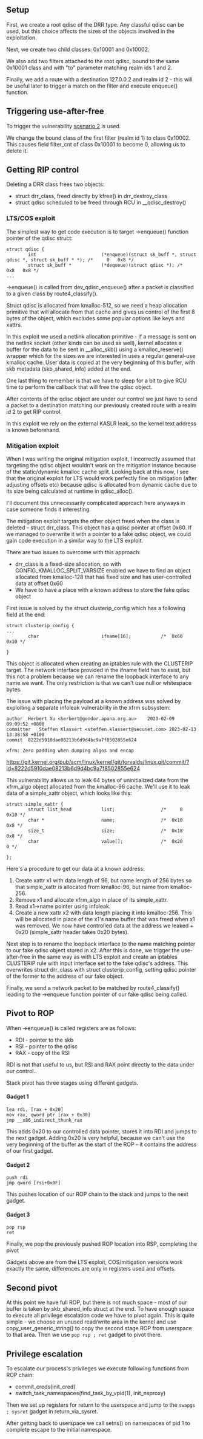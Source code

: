 ## Setup

First, we create a root qdisc of the DRR type. 
Any classful qdisc can be used, but this choice affects the sizes of the objects involved in the exploitation.

Next, we create two child classes: 0x10001 and 0x10002.

We also add two filters attached to the root qdisc, bound to the same 0x10001 class and with "to" parameter matching realm ids 1 and 2.

Finally, we add a route with a destination 127.0.0.2 and realm id 2 - this will be useful later to trigger a match on the filter and execute enqueue() function.

## Triggering use-after-free

To trigger the vulnerability [scenario 2](vulnerability.md#scenario-2) is used.

We change the bound class of the first filter (realm id 1) to class 0x10002. 
This causes field filter_cnt of class 0x10001 to become 0, allowing us to delete it.

## Getting RIP control

Deleting a DRR class frees two objects:
- struct drr_class, freed directly by kfree() in drr_destroy_class
- struct qdisc scheduled to be freed through RCU in __qdisc_destroy()


### LTS/COS exploit

The simplest way to get code execution is to target ->enqueue() function pointer of the qdisc struct:
```
struct qdisc {
        int                        (*enqueue)(struct sk_buff *, struct qdisc *, struct sk_buff * *); /*     0   0x8 */
        struct sk_buff *           (*dequeue)(struct qdisc *); /*   0x8   0x8 */
...
```

->enqueue() is called from dev_qdisc_enqueue() after a packet is classified to a given class by route4_classify().

Struct qdisc is allocated from kmalloc-512, so we need a heap allocation primitive that will allocate from that cache and gives us control of the first 8 bytes of the object, which excludes some popular options like keys and xattrs.

In this exploit we used a netlink allocation primitive - if a message is sent on the netlink socket (other kinds can be used as well), kernel allocates a buffer for the data to be sent in __alloc_skb() using a kmalloc_reserve() wrapper which for the sizes we are interested in uses a regular general-use kmalloc cache.
User data is copied at the very beginning of this buffer, with skb metadata (skb_shared_info) added at the end.

One last thing to remember is that we have to sleep for a bit to give RCU time to perform the callback that will free the qdisc object.

After contents of the qdisc object are under our control we just have to send a packet to a destination matching our previously created route with a realm id 2 to get RIP control.

In this exploit we rely on the external KASLR leak, so the kernel text address is known beforehand.


### Mitigation exploit

When I was writing the original mitigation exploit, I incorrectly assumed that targeting the qdisc object wouldn't work on the mitigation instance because of the static/dynamic kmalloc cache split.
Looking back at this now, I see that the original exploit for LTS would work perfectly fine on mitigation (after adjusting offsets etc) because qdisc is allocated from dynamic cache due to its size being calculated at runtime in qdisc_alloc().

I'll document this unnecessarily complicated approach here anyways in case someone finds it interesting.

The mitigation exploit targets the other object freed when the class is deleted - struct drr_class. 
This object has a qdisc pointer at offset 0x60. If we managed to overwrite it with a pointer to a fake qdisc object, we could gain code execution in a similar way to the LTS exploit.

There are two issues to overcome with this approach:
- drr_class is a fixed-size allocation, so with CONFIG_KMALLOC_SPLIT_VARSIZE enabled we have to find an object allocated from kmalloc-128 that has fixed size and has user-controlled data at offset 0x60
- We have to have a place with a known address to store the fake qdisc object

First issue is solved by the struct clusterip_config which has a following field at the end:
```
struct clusterip_config {
...
        char                       ifname[16];           /*  0x60  0x10 */     
       
}

```

This object is allocated when creating an iptables rule with the CLUSTERIP target.
The network interface provided in the ifname field has to exist, but this not a problem because we can rename the loopback interface to any name we want. 
The only restriction is that we can't use null or whitespace bytes.

The issue with placing the payload at a known address was solved by exploiting a separate infoleak vulnerability in the xfrm subsystem:

```
author	Herbert Xu <herbert@gondor.apana.org.au>	2023-02-09 09:09:52 +0800
committer	Steffen Klassert <steffen.klassert@secunet.com>	2023-02-13 13:38:58 +0100
commit	8222d5910dae08213b6d9d4bc9a7f8502855e624

xfrm: Zero padding when dumping algos and encap
```

https://git.kernel.org/pub/scm/linux/kernel/git/torvalds/linux.git/commit/?id=8222d5910dae08213b6d9d4bc9a7f8502855e624

This vulnerability allows us to leak 64 bytes of uninitialized data from the xfrm_algo object allocated from the kmalloc-96 cache. 
We'll use it to leak data of a simple_xattr object, which looks like this:
```
struct simple_xattr {
        struct list_head           list;                 /*     0  0x10 */
        char *                     name;                 /*  0x10   0x8 */
        size_t                     size;                 /*  0x18   0x8 */
        char                       value[];              /*  0x20     0 */

};
```

Here's a procedure to get our data at a known address:

1. Create xattr x1 with data length of 96, but name length of 256 bytes so that simple_xattr is allocated from kmalloc-96, but name from kmalloc-256.
2. Remove x1 and allocate xfrm_algo in place of its simple_xattr.
3. Read x1->name pointer using infoleak.
4. Create a new xattr x2 with data length placing it into kmalloc-256. This will be allocated in place of the x1's name buffer that was freed when x1 was removed. We now have controlled data at the address we leaked + 0x20 (simple_xattr header takes 0x20 bytes).

Next step is to rename the loopback interface to the name matching pointer to our fake qdisc object stored in x2.
After this is done, we trigger the use-after-free in the same way as with LTS exploit and create an iptables CLUSTERIP rule with input interface set to the fake qdisc's address.
This overwrites struct drr_class with struct clusterip_config, setting qdisc pointer of the former to the address of our fake object.

Finally, we send a network packet to be matched by route4_classify() leading to the ->enqueue function pointer of our fake qdisc being called.

## Pivot to ROP

When ->enqueue() is called registers are as follows:
- RDI - pointer to the skb
- RSI - pointer to the qdisc
- RAX - copy of the RSI

RDI is not that useful to us, but RSI and RAX point directly to the data under our control..

Stack pivot has three stages using different gadgets.

#### Gadget 1

```
lea rdi, [rax + 0x20]
mov rax, qword ptr [rax + 0x30]
jmp __x86_indirect_thunk_rax
```

This adds 0x20 to our controlled data pointer, stores it into RDI and jumps to the next gadget. 
Adding 0x20 is very helpful, because we can't use the very beginning of the buffer as the start of the ROP - it contains the address of our first gadget.

#### Gadget 2

```
push rdi
jmp qword [rsi+0x0F]
```

This pushes location of our ROP chain to the stack and jumps to the next gadget.

#### Gadget 3

```
pop rsp
ret
```

Finally, we pop the previously pushed ROP location into RSP, completing the pivot

Gadgets above are from the LTS exploit, COS/mitigation versions work exactly the same, differences are only in registers used and offsets.

## Second pivot

At this point we have full ROP, but there is not much space - most of our buffer is taken by skb_shared_info struct at the end.
To have enough space to execute all privilege escalation code we have to pivot again.
This is quite simple - we choose an unused read/write area in the kernel and use copy_user_generic_string() to copy the second stage ROP from userspace to that area.
Then we use `pop rsp ; ret` gadget to pivot there.

## Privilege escalation

To escalate our process's privileges we execute following functions from ROP chain:

- commit_creds(init_cred)
- switch_task_namespaces(find_task_by_vpid(1), init_nsproxy)

Then we set up registers for return to the userspace and jump to the `swapgs ; sysret` gadget in return_via_sysret.

After getting back to userspace we call setns() on namespaces of pid 1 to complete escape to the initial namespace.
